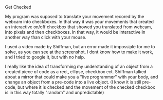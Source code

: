 
Get Checked

My program was suposed to translate your movement recored by the webcam into checkboxes. In that way it was your movements
that created an interactive on/off checkbox that showed you translated from webcam, into pixels and then checkboxes. 
In that way, it would be interactive in another way than click with your mouse. 

I used a video made by Shiffman, but an error made it impossiple for me to solve, as you can see at the screenshot. I dont know how to
make it work, and I tried to google it, but with no help.


I really like the idea of transforming my understanding of an object from a created piece of code as a rect, ellipse, checkbox ect. Shiffman talked about a mirror that could make you a "live programmer" with your body, and change an object from a pre-code into a live object. (I know it is still pre-code, but  where it is checked and the movement of the checked checkbox is in this way totally "random" and unpredictable)

